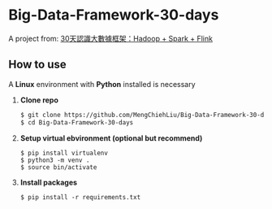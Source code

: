 # Big-Data-Framework-30-days

A project from: [30天認識大數據框架：Hadoop + Spark + Flink](https://ithelp.ithome.com.tw/users/20138939/ironman/6415)

## How to use
A **Linux** environment with **Python** installed is necessary 

1. **Clone repo**
    ```bash
    $ git clone https://github.com/MengChiehLiu/Big-Data-Framework-30-days.git
    $ cd Big-Data-Framework-30-days
    ```

2. **Setup virtual ebvironment (optional but recommend)**
    ```
    $ pip install virtualenv
    $ python3 -m venv .
    $ source bin/activate
    ```

3. **Install packages**
    ```
    $ pip install -r requirements.txt
    ```



